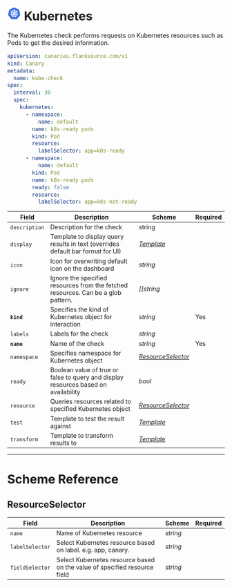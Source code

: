 # <img src='https://raw.githubusercontent.com/flanksource/flanksource-ui/main/src/icons/kubernetes.svg' style='height: 32px'/> Kubernetes

The Kubernetes check performs requests on Kubernetes resources such as Pods to get the desired information.

```yaml
apiVersion: canaries.flanksource.com/v1
kind: Canary
metadata:
  name: kube-check
spec:
  interval: 30
  spec:
    kubernetes:
      - namespace:
          name: default
        name: k8s-ready pods
        kind: Pod
        resource:
          labelSelector: app=k8s-ready
      - namespace:
          name: default
        kind: Pod
        name: k8s-ready pods
        ready: false
        resource:
          labelSelector: app=k8s-not-ready
```

| Field | Description | Scheme | Required |
| ----- | ----------- | ------ | -------- |
| `description` | Description for the check | string |  |
| `display` | Template to display query results in text (overrides default bar format for UI) | [*Template*](../concepts/templating.md) |  |
| `icon` | Icon for overwriting default icon on the dashboard | *string* |  |
| `ignore` | Ignore the specified resources from the fetched resources. Can be a glob pattern. | *\[\]string* |  |
| **`kind`** | Specifies the kind of Kubernetes object for interaction | *string* | Yes |
| `labels` | Labels for the check | *string* |  |
| **`name`** | Name of the check | *string* | Yes |
| `namespace` | Specifies namespace for Kubernetes object | [*ResourceSelector*](#resourceselector) |  |
| `ready` | Boolean value of true or false to query and display resources based on availability | *bool* |  |
| `resource` | Queries resources related to specified Kubernetes object | [*ResourceSelector*](#resourceselector) |  |
| `test` | Template to test the result against | [*Template*](../concepts/templating.md) |  |
| `transform` | Template to transform results to | [*Template*](../concepts/templating.md) |  |

---

# Scheme Reference

## ResourceSelector

| Field | Description | Scheme | Required |
| ----- | ----------- | ------ | -------- |
| `name` | Name of Kubernetes resource | *string* |  |
| `labelSelector` | Select Kubernetes resource based on label. e.g. app, canary. | *string* |
| `fieldSelector` | Select Kubernetes resource based on the value of specified resource field | *string* |
